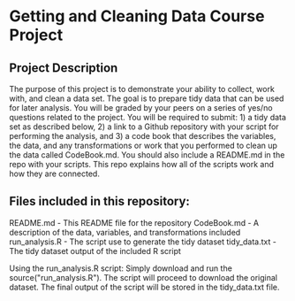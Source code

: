 # Getting and Cleaning Data Course Project
## Project Description
The purpose of this project is to demonstrate your ability to collect, work with, and clean a data set. The goal is to prepare tidy data that can be used for later analysis. You will be graded by your peers on a series of yes/no questions related to the project. You will be required to submit: 1) a tidy data set as described below, 2) a link to a Github repository with your script for performing the analysis, and 3) a code book that describes the variables, the data, and any transformations or work that you performed to clean up the data called CodeBook.md. You should also include a README.md in the repo with your scripts. This repo explains how all of the scripts work and how they are connected.

## Files included in this repository:
README.md - This README file for the repository
CodeBook.md - A description of the data, variables, and transformations included
run_analysis.R - The script use to generate the tidy dataset
tidy_data.txt - The tidy dataset output of the included R script

Using the run_analysis.R script:
Simply download and run the source("run_analysis.R"). The script will proceed to download the original dataset. The final output of the script will be stored in the tidy_data.txt file.
